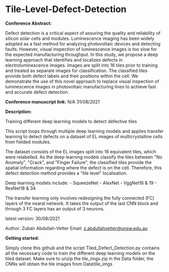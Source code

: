 # Tile-Level-Defect-Detection

**Conference Abstract:**

Defect detection is a critical aspect of assuring the quality and reliability of silicon solar cells and modules. Luminescence imaging has been widely adopted as a fast method for analyzing photovoltaic devices and detecting faults. However, visual inspection of luminescence images is too slow for the expected manufacturing throughput. In this study, we propose a deep learning approach that identifies and localizes defects in electroluminescence images. Images are split into 16 tiles prior to training and treated as separate images for classification. The classified tiles provide both defect labels and their positions within the cell. We demonstrate the use of this novel approach to replace visual inspection of luminescence images in photovoltaic manufacturing lines to achieve fast and accurate defect detection.

**Conference manuscript link:** 
N/A 31/08/2021

**Description:**

Training different deep learning models to detect defective tiles

This script loops through multiple deep learning models and applies transfer
learning to detect defects on a dataset of EL images of multicrystalline cells from
fielded modules.

The dataset consists of the EL images split into 16 equivalent tiles, which were
relabelled. As the deep learning models classify the tiles between "No Anomaly",
"Crack", and "Finger Failure", the classified tiles provide the spatial information
regarding where the defect is on the cell. Therefore, this defect detection method
provides a "tile level" localisation.

Deep learning models include:
    - SqueezeNet
    - AlexNet
    - VggNet16 & 19
    - ResNet18 & 34

The transfer learning only involves redesigning the fully connected (FC) layers of the
nearal network. It takes the output of the last CNN block and through 3 FC layers
has an output of 3 neurons.

latest version: 30/08/2021

Author: Zubair Abdullah-Vetter
Email: z.abdullahvetter@unsw.edu.au

**Getting started:**

Simply clone this github and the script Tiled_Defect_Detection.py contains all the necessary code to train the different deep learning models on the tiled dataset.
Make sure to unzip the tile_imgs.zip in the Data folder, the CNNs will obtain the tile images from Data\tile_imgs

